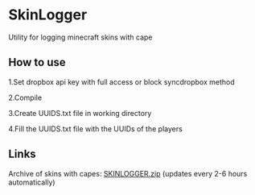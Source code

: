 # SkinLogger
Utility for logging minecraft skins with cape

## How to use

1.Set dropbox api key with full access or block syncdropbox method

2.Compile

3.Create UUIDS.txt file in working directory

4.Fill the UUIDS.txt file with the UUIDs of the players

## Links
Archive of skins with capes: [SKINLOGGER.zip](https://www.dropbox.com/s/zaelm03rvdm4mxb/SKINLOGGER.zip?dl=1) (updates every 2-6 hours automatically)
